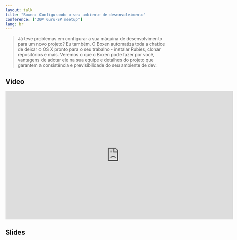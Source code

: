 ```yaml
---
layout: talk
title: "Boxen: Configurando o seu ambiente de desenvolvimento"
conference: ['30º Guru-SP meetup']
lang: br
---
```


>Já teve problemas em configurar a sua máquina de desenvolvimento para um novo projeto? Eu também. O Boxen automatiza toda a chatice de deixar o OS X pronto para o seu trabalho - instalar Rubies, clonar repositórios e mais. Veremos o que o Boxen pode fazer por você, vantagens de adotar ele na sua equipe e detalhes do projeto que garantem a consistência e previsibilidade do seu ambiente de dev.

## Video

<iframe width="720" height="405" src="https://www.youtube.com/embed/w96bPV5sp_Q?rel=0&showinfo=0" frameborder="0" allowfullscreen></iframe>

## Slides

<script async class="speakerdeck-embed" data-id="1aafbfd0b83d01302cf76ec8e2c5e149" data-ratio="1.33333333333333" src="//speakerdeck.com/assets/embed.js"></script>
